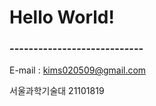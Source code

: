 # **Hello World!**




### **----------------------------**  

E-mail : kims020509@gmail.com

서울과학기술대 21101819

